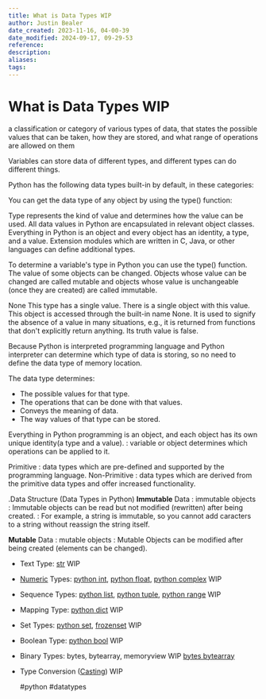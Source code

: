 ```yaml
---
title: What is Data Types WIP
author: Justin Bealer
date_created: 2023-11-16, 04-00-39
date_modified: 2024-09-17, 09-29-53
reference: 
description: 
aliases: 
tags: 
---
```

# What is Data Types WIP

a classification or category of various types of data, that states the possible
values that can be taken, how they are stored, and what range of operations are
allowed on them

Variables can store data of different types, and different types can do different things.

Python has the following data types built-in by default, in these categories:

You can get the data type of any object by using the type() function:

Type represents the kind of value and determines how the value can be used.
All data values in Python are encapsulated in relevant object classes.
Everything in Python is an object and every object has an identity, a type, and a value.
Extension modules which are written in C, Java, or other languages can define additional types.

To determine a variable's type in Python you can use the type() function.
The value of some objects can be changed.
Objects whose value can be changed are called mutable and objects whose value is unchangeable (once they are created) are called immutable.

None
This type has a single value. There is a single object with this value.
This object is accessed through the built-in name None.
It is used to signify the absence of a value in many situations, e.g., it is returned from functions that don't explicitly return anything. Its truth value is false.

Because Python is interpreted programming language and Python interpreter can determine which type of data is storing, so no need to define the data type of memory location.

The data type determines:

- The possible values for that type.
- The operations that can be done with that values.
- Conveys the meaning of data.
- The way values of that type can be stored.

Everything in Python programming is an object, and each object has its own unique identity(a type and a value).
: variable or object determines which operations can be applied to it.

Primitive
: data types which are pre-defined and supported by the programming language.
Non-Primitive
: data types which are derived from the primitive data types and offer
increased functionality.

.Data Structure (Data Types in Python)
**Immutable** Data
: immutable objects
: Immutable objects can be read but not modified (rewritten) after being created.
: For example, a string is immutable, so you cannot add caracters to a string without reassign the string itself.

**Mutable** Data
: mutable objects
: Mutable Objects can be modified after being created (elements can be changed).


- Text Type: [str](python-strings.md) WIP
- [Numeric](python-numeric.md) Types: [python int](python-int.md), [python float](python-float.md), [python complex](python-complex.md) WIP
- Sequence Types: [python list](python-list.md), [python tuple](python-tuple.md), [python range](python-range.md) WIP
- Mapping Type: [python dict](python-dict.md) WIP
- Set Types: [python set](python-set.md), [frozenset](python-frozenset.md) WIP
- Boolean Type: [python bool](python-bool.md) WIP
- Binary Types: bytes, bytearray, memoryview WIP
[bytes bytearray](python-bytes-bytearray.md)

- Type Conversion ([Casting](python-casting.md)) WIP

  #python #datatypes
